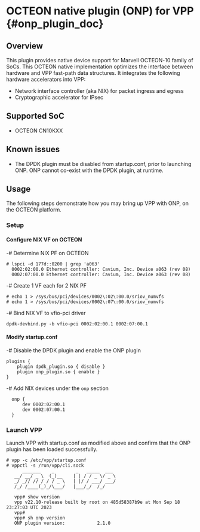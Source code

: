 # OCTEON native plugin (ONP) for VPP  {#onp_plugin_doc}

## Overview
This plugin provides native device support for Marvell OCTEON-10 family of SoCs.
This OCTEON native implementation optimizes the interface between hardware
and VPP fast-path data structures. It integrates the following hardware
accelerators into VPP:
- Network interface controller (aka NIX) for packet ingress and egress
- Cryptographic accelerator for IPsec

## Supported SoC
- OCTEON CN10KXX

## Known issues
- The DPDK plugin must be disabled from startup.conf, prior to launching ONP.
  ONP cannot co-exist with the DPDK plugin, at runtime.

## Usage
The following steps demonstrate how you may bring up VPP with ONP, on the
OCTEON platform.

### Setup

#### Configure NIX VF on OCTEON
-# Determine NIX PF on OCTEON
```
# lspci -d 177d::0200 | grep 'a063'
  0002:02:00.0 Ethernet controller: Cavium, Inc. Device a063 (rev 08)
  0002:07:00.0 Ethernet controller: Cavium, Inc. Device a063 (rev 08)
```

-# Create 1 VF each for 2 NIX PF
```
# echo 1 > /sys/bus/pci/devices/0002\:02\:00.0/sriov_numvfs
# echo 1 > /sys/bus/pci/devices/0002\:07\:00.0/sriov_numvfs
```

-# Bind NIX VF to vfio-pci driver
```
dpdk-devbind.py -b vfio-pci 0002:02:00.1 0002:07:00.1
```

#### Modify startup.conf
-# Disable the DPDK plugin and enable the ONP plugin
```
plugins {
    plugin dpdk_plugin.so { disable }
    plugin onp_plugin.so { enable }
}
```

-# Add NIX devices under the `onp` section
```
  onp {
      dev 0002:02:00.1
      dev 0002:07:00.1
  }
```

### Launch VPP
Launch VPP with startup.conf as modified above and confirm
that the ONP plugin has been loaded successfully.
```
# vpp -c /etc/vpp/startup.conf
# vppctl -s /run/vpp/cli.sock
      _______    _        _   _____  ___
   __/ __/ _ \  (_)__    | | / / _ \/ _ \
   _/ _// // / / / _ \   | |/ / ___/ ___/
   /_/ /____(_)_/\___/   |___/_/  /_/

   vpp# show version
   vpp v22.10-release built by root on 485d58387b9e at Mon Sep 18 23:27:03 UTC 2023
   vpp#
   vpp# sh onp version
   ONP plugin version:            2.1.0
```
